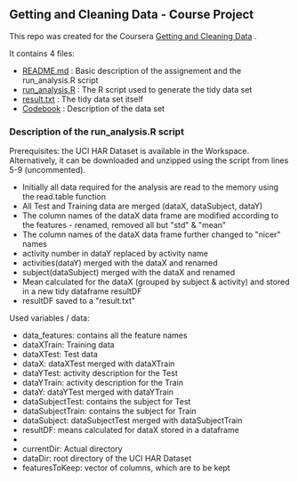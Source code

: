 ## Getting and Cleaning Data - Course Project

This repo was created for the Coursera [Getting and Cleaning Data](https://www.coursera.org/course/getdata) .

It contains 4 files:
  - [README.md](https://www.coursera.org/course/getdata) : Basic description of the assignement and the run_analysis.R script
  - [run_analysis.R](https://github.com/markcom/getdata-031/blob/master/run_analysis.R) : The R script used to generate the tidy data set
  - [result.txt](https://github.com/markcom/getdata-031/blob/master/result.txt) : The tidy data set itself
  - [Codebook](https://github.com/markcom/getdata-031/blob/master/CodeBook) : Description of the data set


### Description of the run_analysis.R script

Prerequisites: the UCI HAR Dataset is available in the Workspace. Alternatively, it can be downloaded and unzipped using the script from lines 5-9 (uncommented).

  - Initially all data required for the analysis are read to the memory using the read.table function
  - All Test and Training data are merged (dataX, dataSubject, dataY)
  - The column names of the dataX data frame are modified according to the features - renamed, removed all but "std" & "mean"
  - The column names of the dataX data frame further changed to "nicer" names
  - activity number in dataY replaced by activity name
  - activities(dataY) merged with the dataX and renamed
  - subject(dataSubject) merged with the dataX and renamed
  - Mean calculated for the dataX (grouped by subject & activity) and stored in a new tidy dataframe resultDF
  - resultDF saved to a "result.txt"

Used variables / data:
  - data_features: contains all the feature names
  - dataXTrain: Training data
  - dataXTest: Test data
  - dataX: dataXTest merged with dataXTrain
  - dataYTest: activity description for the Test
  - dataYTrain: activity description for the Train
  - dataY: dataYTest merged with dataYTrain
  - dataSubjectTest: contains the subject for Test
  - dataSubjectTrain: contains the subject for Train
  - dataSubject: dataSubjectTest merged with dataSubjectTrain
  - resultDF: means calculated for dataX stored in a dataframe
  - 
  - currentDir: Actual directory
  - dataDir: root directory of the UCI HAR Dataset
  - featuresToKeep: vector of columns, which are to be kept
  
